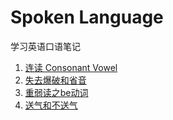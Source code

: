 # Spoken Language
  学习英语口语笔记    
1. [连读 Consonant Vowel](Consonant_Vowel.md)
2. [失去爆破和省音](Unreleased_Plosive.md)
3. [重弱读之be动词](Stressed_And_Unstressed_Verb.md)
4. [送气和不送气](Speak_Or_Sbeak.md)
